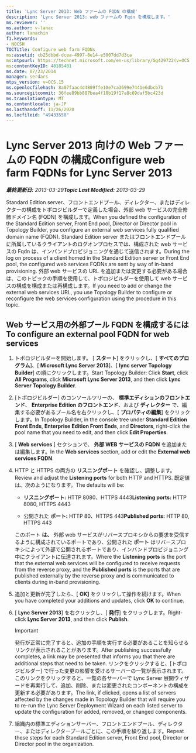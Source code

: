 ```yaml
---
title: 'Lync Server 2013: Web ファームの FQDN の構成'
description: 'Lync Server 2013: web ファームの Fqdn を構成します。'
ms.reviewer: ''
ms.author: v-lanac
author: lanachin
f1.keywords:
- NOCSH
TOCTitle: Configure web farm FQDNs
ms:assetid: cb25dbbd-dcea-4997-8e14-e5007dd7d3ca
ms:mtpsurl: https://technet.microsoft.com/en-us/library/Gg429722(v=OCS.15)
ms:contentKeyID: 48185481
ms.date: 07/23/2014
manager: serdars
mtps_version: v=OCS.15
ms.openlocfilehash: 8a07faac4d4809ffe10e7ca3699e7441e6dbcb7b
ms.sourcegitcommit: 36fee89bb887bea4f18b19f17a8c69daf5bc423d
ms.translationtype: MT
ms.contentlocale: ja-JP
ms.lasthandoff: 11/26/2020
ms.locfileid: "49433550"
---
```

# <a name="configure-web-farm-fqdns-for-lync-server-2013"></a><span data-ttu-id="6c557-103">Lync Server 2013 向けの Web ファームの FQDN の構成</span><span class="sxs-lookup"><span data-stu-id="6c557-103">Configure web farm FQDNs for Lync Server 2013</span></span>

<div data-xmlns="http://www.w3.org/1999/xhtml">

<div class="topic" data-xmlns="http://www.w3.org/1999/xhtml" data-msxsl="urn:schemas-microsoft-com:xslt" data-cs="https://msdn.microsoft.com/">

<div data-asp="https://msdn2.microsoft.com/asp">



</div>

<div id="mainSection">

<div id="mainBody"><span data-ttu-id="6c557-104">

<span> </span></span><span class="sxs-lookup"><span data-stu-id="6c557-104">

<span> </span></span></span>

<span data-ttu-id="6c557-105">_**最終更新日:** 2013-03-29_</span><span class="sxs-lookup"><span data-stu-id="6c557-105">_**Topic Last Modified:** 2013-03-29_</span></span>

<span data-ttu-id="6c557-106">Standard Edition server、フロントエンドプール、ディレクター、またはディレクターの構成をトポロジビルダーで定義した場合、外部 web サービスの完全修飾ドメイン名 (FQDN) を構成します。</span><span class="sxs-lookup"><span data-stu-id="6c557-106">When you defined the configuration of the Standard Edition server, Front End pool, Director or Director pool in Topology Builder, you configure an external web services fully qualified domain name (FQDN).</span></span> <span data-ttu-id="6c557-107">Standard Edition server またはフロントエンドプールに所属しているクライアントのログオンプロセスでは、構成された web サービスの Fqdn は、インバンドプロビジョニングを通じて送信されます。</span><span class="sxs-lookup"><span data-stu-id="6c557-107">During the log on process of a client homed in the Standard Edition server or Front End pool, the configured web services FQDNs are sent by way of in-band provisioning.</span></span> <span data-ttu-id="6c557-108">外部 web サービスの URL を追加または変更する必要がある場合は、このトピックの手順を使用して、トポロジビルダーを使用して web サービスの構成を構成または再構成します。</span><span class="sxs-lookup"><span data-stu-id="6c557-108">If you need to add or change the external web services URL, you use Topology Builder to configure or reconfigure the web services configuration using the procedure in this topic.</span></span>

<div>

## <a name="to-configure-an-external-pool-fqdn-for-web-services"></a><span data-ttu-id="6c557-109">Web サービス用の外部プール FQDN を構成するには</span><span class="sxs-lookup"><span data-stu-id="6c557-109">To configure an external pool FQDN for web services</span></span>

1.  <span data-ttu-id="6c557-110">トポロジビルダーを開始します。 [ **スタート**] をクリックし、[ **すべてのプログラム**]、[ **Microsoft Lync Server 2013**]、[ **lync server Topology Builder**] の順にクリックします。</span><span class="sxs-lookup"><span data-stu-id="6c557-110">Start Topology Builder: Click **Start**, click **All Programs**, click **Microsoft Lync Server 2013**, and then click **Lync Server Topology Builder**.</span></span>

2.  <span data-ttu-id="6c557-111">[トポロジビルダー] のコンソールツリーの、 **標準エディションのフロントエンド**、 **Enterprise Edition のフロントエンド**、および **ディレクター** で、編集する必要があるプール名を右クリックし、[ **プロパティの編集**] をクリックします。</span><span class="sxs-lookup"><span data-stu-id="6c557-111">In Topology Builder, in the console tree under **Standard Edition Front Ends**, **Enterprise Edition Front Ends**, and **Directors**, right-click the pool name that you need to edit, and then click **Edit Properties**.</span></span>

3.  <span data-ttu-id="6c557-112">[ **Web services** ] セクションで、 **外部 WEB サービスの FQDN** を追加または編集します。</span><span class="sxs-lookup"><span data-stu-id="6c557-112">In the **Web services** section, add or edit the **External web services FQDN**.</span></span>

4.  <span data-ttu-id="6c557-113">HTTP と HTTPS の両方の **リスニングポート** を確認し、調整します。</span><span class="sxs-lookup"><span data-stu-id="6c557-113">Review and adjust the **Listening ports** for both HTTP and HTTPS.</span></span> <span data-ttu-id="6c557-114">既定値は、次のようになります。</span><span class="sxs-lookup"><span data-stu-id="6c557-114">The defaults will be:</span></span>
    
      - <span data-ttu-id="6c557-115">**リスニングポート:** HTTP 8080、HTTPS 4443</span><span class="sxs-lookup"><span data-stu-id="6c557-115">**Listening ports:** HTTP 8080, HTTPS 4443</span></span>
    
      - <span data-ttu-id="6c557-116">公開された **ポート:** HTTP 80、HTTPS 443</span><span class="sxs-lookup"><span data-stu-id="6c557-116">**Published ports:** HTTP 80, HTTPS 443</span></span>
    
    <span data-ttu-id="6c557-117">このポート **は、** 外部 web サービスがリバースプロキシからの要求を受信するように構成されているポートであり、公開された **ポート** はリバースプロキシによって外部で公開されるポートであり、インバンドプロビジョニング中にクライアントに伝達されます。</span><span class="sxs-lookup"><span data-stu-id="6c557-117">Where the **Listening ports** is the port that the external web services will be configured to receive requests from the reverse proxy, and the **Published ports** is the ports that are published externally by the reverse proxy and is communicated to clients during in-band provisioning.</span></span>

5.  <span data-ttu-id="6c557-118">追加と更新が完了したら、[ **OK]** をクリックして操作を続けます。</span><span class="sxs-lookup"><span data-stu-id="6c557-118">When you have completed your additions and updates, click **OK** to continue.</span></span>

6.  <span data-ttu-id="6c557-119">[ **Lync Server 2013**] を右クリックし、[ **発行**] をクリックします。</span><span class="sxs-lookup"><span data-stu-id="6c557-119">Right-click **Lync Server 2013**, and then click **Publish**.</span></span>
    
    <div>
    

    > [!IMPORTANT]  
    > <span data-ttu-id="6c557-120">発行が正常に完了すると、追加の手順を実行する必要があることを知らせるリンクが表示されることがあります。</span><span class="sxs-lookup"><span data-stu-id="6c557-120">After publishing successfully completes, a link may be presented that informs you that there are additional steps that need to be taken.</span></span> <span data-ttu-id="6c557-121">リンクをクリックすると、[トポロジビルダー] で行った変更の影響を受けるサーバーの一覧が表示されます。このリンクをクリックすると、一覧の各サーバーで Lync Server 展開ウィザードを再実行して、追加、削除、または変更されたコンポーネントの構成を更新する必要があります。</span><span class="sxs-lookup"><span data-stu-id="6c557-121">The link, if clicked, opens a list of servers affected by the changes made in Topology Builder that will require you to re-run the Lync Server Deployment Wizard on each listed server to update the configuration for added, removed, or changed components.</span></span>

    
    </div>

7.  <span data-ttu-id="6c557-122">組織内の標準エディションサーバー、フロントエンドプール、ディレクター、またはディレクタープールごとに、この手順を繰り返します。</span><span class="sxs-lookup"><span data-stu-id="6c557-122">Repeat these steps for each Standard Edition server, Front End pool, Director or Director pool in the organization.</span></span>

<span data-ttu-id="6c557-123"></div>

</div>

<span> </span>

</div>

</div>

</span><span class="sxs-lookup"><span data-stu-id="6c557-123"></div>

</div>

<span> </span>

</div>

</div>

</span></span></div>

